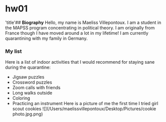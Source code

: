 # hw01
'title'## **Biography**
Hello, my name is Maeliss Villepontoux. I am a student in the MAPSS program concentrating in political theory. I am originally from France though I have moved around a lot in my lifetime! I am currently quarantining with my family in Germany. 
### My list
Here is a list of indoor activities that I would recommend for staying sane during the quarantine:
* Jigsaw puzzles
* Crossword puzzles
* Zoom calls with friends
* Long walks outside
* Coloring 
* Practicing an instrument
Here is a picture of me the first time I tried girl scout cookies
![](/Users/maelissvillepontoux/Desktop/Pictures/cookie photo.jpg.png)